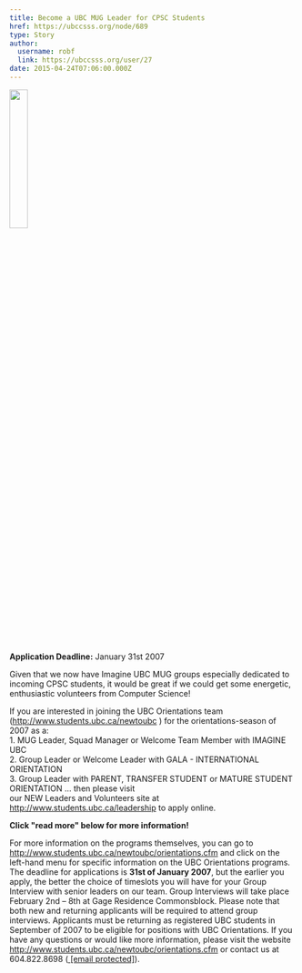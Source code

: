 ```yaml
---
title: Become a UBC MUG Leader for CPSC Students 
href: https://ubccsss.org/node/689
type: Story
author:
  username: robf
  link: https://ubccsss.org/user/27
date: 2015-04-24T07:06:00.000Z
---
```


<div class="field field-name-body field-type-text-with-summary field-label-hidden"><div class="field-items"><div class="field-item even"><p><a href="/files/studentLeader[1].JPG"><img src="/files/studentLeader[1].JPG" height="25%" width="25%"></a></p>
<p><b>Application Deadline:</b> January 31st 2007</p>
<p>Given that we now have Imagine UBC MUG groups especially dedicated to incoming CPSC students, it would be great if we could get some energetic, enthusiastic volunteers from Computer Science! </p>
<p>If you are interested in joining the UBC Orientations team (<a href="http://www.students.ubc.ca/newtoubc">http://www.students.ubc.ca/newtoubc</a> ) for the orientations-season of 2007 as a:<br>
1. MUG Leader, Squad Manager or Welcome Team Member with IMAGINE UBC<br>
2. Group Leader or Welcome Leader with GALA - INTERNATIONAL ORIENTATION<br>
3. Group Leader with PARENT, TRANSFER STUDENT or MATURE STUDENT ORIENTATION ... then please visit<br>
our NEW Leaders and Volunteers site at <a href="http://www.students.ubc.ca/leadership">http://www.students.ubc.ca/leadership</a> to apply online. </p>
<p><b>Click &quot;read more&quot; below for more information!</b></p>
<!--break--><p>
For more information on the programs themselves, you can go to<br>
<a href="http://www.students.ubc.ca/newtoubc/orientations.cfm">http://www.students.ubc.ca/newtoubc/orientations.cfm</a> and click on the left-hand menu for specific information on the UBC Orientations programs. The deadline for applications is <b>31st of January 2007</b>, but the earlier you apply, the better the choice of timeslots you will have for your Group Interview with senior leaders on our team. Group Interviews will take place February 2nd &#x2013; 8th at Gage Residence Commonsblock. Please note that both new and returning applicants will be required to attend group interviews. Applicants must be returning as registered UBC students in September of 2007 to be eligible for positions with UBC Orientations. If you have any questions or would like more information, please visit the website<br>
<a href="http://www.students.ubc.ca/newtoubc/orientations.cfm">http://www.students.ubc.ca/newtoubc/orientations.cfm</a> or contact us at 604.822.8698 (<a href="/cdn-cgi/l/email-protection#721b1f13151b1c175c1b1c141d320710115c1113"> <span class="__cf_email__" data-cfemail="4b22262a2c22252e6522252d240b3e292865282a">[email&#xA0;protected]</span></a>).</p>
</div></div></div>    <footer>
          </footer>